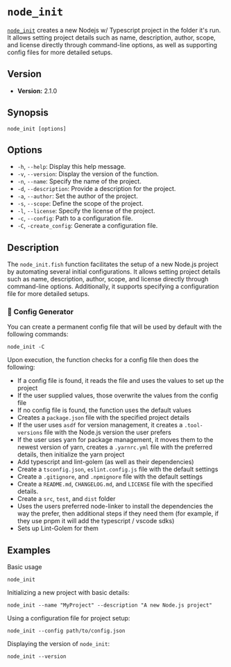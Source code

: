 # `node_init`

[`node_init`](../functions/node_init.fish) creates a new Nodejs w/ Typescript project in the folder it's run. It allows setting project details such as name, description, author, scope, and license directly through command-line options, as well as supporting config files for more detailed setups.

## Version

- **Version:** 2.1.0

## Synopsis

```shell
node_init [options]
```

## Options

- `-h`, `--help`: Display this help message.
- `-v`, `--version`: Display the version of the function.
- `-n`, `--name`: Specify the name of the project.
- `-d`, `--description`: Provide a description for the project.
- `-a`, `--author`: Set the author of the project.
- `-s`, `--scope`: Define the scope of the project.
- `-l`, `--license`: Specify the license of the project.
- `-c`, `--config`: Path to a configuration file.
- `-C`, `-create_config`: Generate a configuration file.

## Description

The `node_init.fish` function facilitates the setup of a new Node.js project by automating several initial configurations. It allows setting project details such as name, description, author, scope, and license directly through command-line options. Additionally, it supports specifying a configuration file for more detailed setups.

### 📝 Config Generator

You can create a permanent config file that will be used by default with the following commands:

  ```shell
node_init -C
```

Upon execution, the function checks for a config file then does the following:

- If a config file is found, it reads the file and uses the values to set up the project
- If the user supplied values, those overwrite the values from the config file
- If no config file is found, the function uses the default values
- Creates a `package.json` file with the specified project details
- If the user uses `asdf` for version management, it creates a `.tool-versions` file with the Node.js version the user prefers
- If the user uses yarn for package management, it moves them to the newest version of yarn, creates a `.yarnrc.yml` file with the preferred details, then initialize the yarn project
- Add typescript and lint-golem (as well as their dependencies)
- Create a `tsconfig.json`, `eslint.config.js` file with the default settings
- Create a `.gitignore`, and `.npmignore` file with the default settings
- Create a `README.md`, `CHANGELOG.md`, and `LICENSE` file with the specified details.
- Create a `src`, `test`, and `dist` folder
- Uses the users preferred node-linker to install the dependencies the way the prefer, then additional steps if they need them (for example, if they use pnpm it will add the typescript / vscode sdks)
- Sets up Lint-Golem for them

## Examples

Basic usage

```shell
node_init
```

Initializing a new project with basic details:

```shell
node_init --name "MyProject" --description "A new Node.js project"
```

Using a configuration file for project setup:

```shell
node_init --config path/to/config.json
```

Displaying the version of `node_init`:

```shell
node_init --version
```
